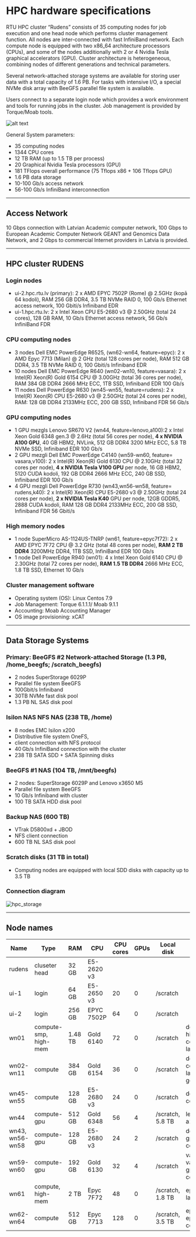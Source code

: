 # HPC hardware specifications
RTU HPC cluster “Rudens” consists of 35 computing nodes for job execution and one head node which performs cluster management function. All nodes are inter-connected with fast InfiniBand network. Each compute node is equipped with two x86_64 architecture processors (CPUs), and some of the nodes additionally with 2 or 4 Nvidia Tesla graphical accelerators (GPU). Cluster architecture is heterogeneous, combining nodes of different generations and technical parameters.

Several network-attached storage systems are available for storing user data with a total capacity of 1.6 PB. For tasks with intensive I/O, a special NVMe disk array with BeeGFS parallel file system is available.

Users connect to a separate login node which provides a work environment and tools for running jobs in the cluster. Job management is provided by Torque/Moab tools.

![alt text](./images/data_center.jpg)

General System parameters:
- 35 computing nodes
- 1344 CPU cores
- 12 TB RAM (up to 1.5 TB per process)
- 20 Graphical Nvidia Tesla processors (GPU)
- 181 TFlops overall performance (75 Tflops x86 + 106 Tflops GPU)
- 1.6 PB data storage
- 10-100 Gb/s access network
- 56-100 Gb/s InfiniBand interconnection

---

## Access Network
10 Gbps connection with Latvian Academic computer network, 100 Gbps to European Academic Computer Network GEANT and Genomics Data Network, and 2 Gbps to commercial Internet providers in Latvia is provided.

---

## HPC cluster RUDENS
### Login nodes
- ui-2.hpc.rtu.lv (primary): 2 x AMD EPYC 7502P (Rome) @ 2.5GHz (kopā 64 kodoli), RAM 256 GB DDR4, 3.5 TB NVMe RAID 0, 100 Gb/s Ethernet access network, 100 Gbiti/s Infiniband EDR
- ui-1.hpc.rtu.lv: 2 x Intel Xeon CPU E5-2680 v3 @ 2.50GHz (total 24 cores), 128 GB RAM, 10 Gb/s Ethernet access network, 56 Gb/s InfiniBand FDR 
### CPU computing nodes
- 3 nodes Dell EMC PowerEdge R6525, (wn62-wn64, feature=epyc): 2 x AMD Epyc 7713 (Milan) @ 2 GHz (total 128 cores per node), RAM 512 GB DDR4, 3.5 TB NVMe RAID 0, 100 Gbiti/s Infiniband EDR
- 10 nodes Dell EMC PowerEdge R640 (wn02-wn10, feature=vasara): 2 x Intel(R) Xeon(R) Gold 6154 CPU @ 3.00GHz (total 36 cores per node), RAM 384 GB DDR4 2666 MHz ECC, 1TB SSD, Infiniband EDR 100 Gb/s
- 11 nodes Dell PowerEdge R630 (wn45-wn55, feature=rudens): 2 x Intel(R) Xeon(R) CPU E5-2680 v3 @ 2.50GHz (total 24 cores per node), RAM: 128 GB DDR4 2133MHz ECC, 200 GB SSD, Infiniband FDR 56 Gb/s
### GPU computing nodes
- 1 GPU mezgls Lenovo SR670 V2 (wn44, feature=lenovo,a100):2 x Intel Xeon Gold 6348 gen.3 @ 2.6Hz (total 56 cores per node), **4 x NVIDIA A100 GPU**, 40 GB HBM2, NVLink, 512 GB DDR4 3200 MHz ECC, 5.8 TB NVMe SSD, Infiniband EDR 100 Gb/s
- 2 GPU mezgli Dell EMC PowerEdge C4140 (wn59-wn60, feature= vasara,v100): 2 x Intel(R) Xeon(R) Gold 6130 CPU @ 2.10GHz (total 32 cores per node), **4 x NVIDIA Tesla V100 GPU** per node, 16 GB HBM2, 5120 CUDA kodoli, 192 GB DDR4 2666 MHz ECC, 240 GB SSD, Infiniband EDR 100 Gb/s
- 4 GPU mezgli Dell PowerEdge R730 (wn43,wn56-wn58, feature= rudens,k40): 2 x Intel(R) Xeon(R) CPU E5-2680 v3 @ 2.50GHz (total 24 cores per node), **2 x NVIDIA Tesla K40** GPU per node, 12GB GDDR5, 2888 CUDA kodoli, RAM 128 GB DDR4 2133MHz ECC, 200 GB SSD, Infiniband FDR 56 Gbiti/s
### High memory nodes
- 1 node SuperMicro AS-1124US-TNRP (wn61, feature=epyc7f72): 2 x AMD EPYC 7F72 CPU @ 3.2 GHz (total 48 cores per node), **RAM 2 TB DDR4** 3200MHz DDR4, 1TB SSD, InfiniBand EDR 100 Gb/s
- 1 node Dell PowerEdge R940 (wn01): 4 x Intel Xeon Gold 6140 CPU @ 2.30GHz (total 72 cores per node), **RAM 1.5 TB DDR4** 2666 MHz ECC, 1.8 TB SSD, Ethernet 10 Gb/s
### Cluster management software
- Operating system (OS): Linux Centos 7.9
- Job Management: Torque 6.1.1.1/ Moab 9.1.1
- Accounting: Moab Accounting Manager
- OS image provisioning: xCAT

---

## Data Storage Systems
### Primary: BeeGFS #2 Network-attached Storage (1.3 PB, /home_beegfs; /scratch_beegfs) 
-	2 nodes SuperStorage 6029P 
-	Parallel file system BeeGFS 
-	100Gbit/s Infiniband  
-	30TB NVMe fast disk pool
-	1.3 PB NL SAS disk pool

### Isilon NAS NFS NAS (238 TB, /home) 
- 8 nodes EMC Isilon x200 
-	Distributive file system OneFS, 
-	client connection with NFS protocol  
-	40 Gb/s InfiniBand connection with the cluster
-	238 TB SATA SDD + SATA Spinning disks  

### BeeGFS #1 NAS (104 TB, /mnt/beegfs) 
-	2 nodes: SuperStorage 6029P and Lenovo x3650 M5  
-	Parallel file system BeeGFS 
-	10 Gb/s  Infiniband with cluster 
-	100 TB SATA HDD disk pool 

### Backup NAS (600 TB)
- VTrak D5800xd + JBOD
- NFS client connection
- 600 TB NL SAS disk pool

### Scratch disks (31 TB in total) 
-	Computing nodes are equipped with local SDD disks with capacity up to 3.5 TB

### Connection diagram

![hpc_storage](./images/storage.png)

---

## Node names
| Name | Type | RAM  | CPU |	CPU cores |	GPUs | 	Local disk | qsub features |
| ---- | ---- | ---- | --- | --------- | ---- | ----------- | ------------- |
| rudens | cluseter head | 32 GB | E5-2620 v3 |  |  |  | 
| ui-1 | login | 64 GB | E5-2650 v3 | 20 | 0 | /scratch | 
| ui-2 | login | 256 GB | EPYC 7502P | 64 | 0 | /scratch | 
| wn01 | compute-smp, high-mem | 1.48 TB | Gold 6140 | 72 | 0 | /scratch | dell vasara highmem centos7 largescratch |
| wn02-wn11 | compute | 384 GB | Gold 6154 | 36 | 0 | /scratch | dell vasara centos7 largescratch gold6154 |
| wn45-wn55 | compute | 128 GB | E5-2680 v3 | 24 | 0 | /scratch | dell rudens centos7 |
| wn44 | compute-gpu | 512 GB | Gold 6348 | 56 | 4 | /scratch, 5.8 TB | lenovo gpu a100 |
| wn43, wn56-wn58 | compute-gpu | 128 GB | E5-2680 v3 | 24 | 2 | /scratch | dell rudens gpu k40 centos7 |
| wn59-wn60 | compute-gpu | 192 GB | Gold 6130 | 32 | 4 | /scratch | vasara vasara-32 gpu v100 centos7 |
| wn61 | compute, high-mem | 2 TB | Epyc 7F72 | 48 | 0 | /scratch, 1.8 TB | epyc7f72 largescratch |
| wn62-wn64 | compute | 512 GB | Epyc 7713 | 128 | 0 | /scratch, 3.5 TB | epyc epyc7713 centos7 |
